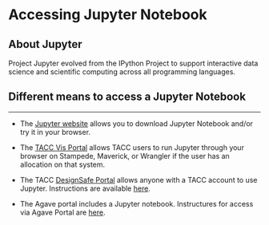 # Accessing Jupyter Notebook

## About Jupyter

Project Jupyter evolved from the IPython Project to support interactive data science and 
scientific computing across all programming languages. 
 
## Different means to access a Jupyter Notebook

---
* The [Jupyter website](https://www.jupyter.org) allows you to download Jupyter Notebook and/or try it in your browser.

* The [TACC Vis Portal](https://vis.tacc.utexas.edu) allows TACC users to run Jupyter 
through your browser on Stampede, Maverick, or Wrangler if the user has an allocation on that system.

* The TACC [DesignSafe Portal](https://www.design-safe-ci.org) allows anyone with a TACC account to use Jupyter.  Instructions are available [here](intro_to_python_012_designsafe.md).

* The Agave portal includes a Jupyter notebook.  Instructures for access via Agave Portal are [here](intro_to_python_013_agave.md).

